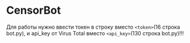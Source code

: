 # CensorBot

Для работы нужно ввести токен в строку вместо ```<token>```(16 строка bot.py), и api_key от Virus Total вместо ```<api_key>```(130 строка bot.py)!!!
